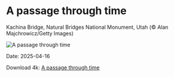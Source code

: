 # A passage through time

Kachina Bridge, Natural Bridges National Monument, Utah (© Alan Majchrowicz/Getty Images)

![A passage through time](https://bing.com/th?id=OHR.KachinaBridge_EN-US1000475196_UHD.jpg&rf=LaDigue_UHD.jpg&pid=hp&w=1024&h=576&rs=1&c=4)

Date: 2025-04-16

Download 4k: [A passage through time](https://bing.com/th?id=OHR.KachinaBridge_EN-US1000475196_UHD.jpg&rf=LaDigue_UHD.jpg&pid=hp&w=3840&h=2160&rs=1&c=4)

